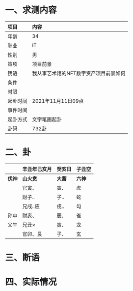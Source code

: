 # 一、求测内容
|项目|内容|
|:-|:-|
|年龄|34|
|职业|IT|
|性别|男|
|策项|项目前景|
|钥语|我从事艺术馆的NFT数字资产项目前景如何|
|条件||
|时限||
|起卦时间|2021年11月11日09点|
|事件时间||
|起卦方式|文字笔画起卦|
|卦码|732卦|

# 二、卦
||辛丑年己亥月|癸亥日|子丑空|
|:-|:-|:-|:-|
|**伏神**|**山火贲**|**大蓄**|**六神**|
||官寅、|寅、|虎|
||财子..|子..|蛇|
||兄戌..应|戌..|勾|
|孙申|财亥、|辰、|雀|
|父午|兄丑×|寅、|龙|
||官卯、艮|子、|玄|


# 三、断语

# 四、实际情况